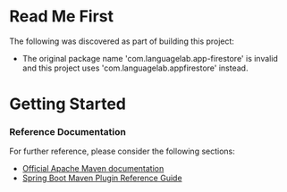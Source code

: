 # Read Me First
The following was discovered as part of building this project:

* The original package name 'com.languagelab.app-firestore' is invalid and this project uses 'com.languagelab.appfirestore' instead.

# Getting Started

### Reference Documentation
For further reference, please consider the following sections:

* [Official Apache Maven documentation](https://maven.apache.org/guides/index.html)
* [Spring Boot Maven Plugin Reference Guide](https://docs.spring.io/spring-boot/docs/2.2.5.RELEASE/maven-plugin/)

